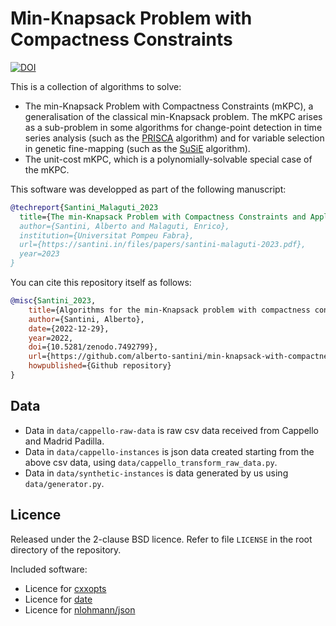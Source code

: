 # Min-Knapsack Problem with Compactness Constraints

[![DOI](https://zenodo.org/badge/DOI/10.5281/zenodo.7492799.svg)](https://doi.org/10.5281/zenodo.7492799)

This is a collection of algorithms to solve:

* The min-Knapsack Problem with Compactness Constraints (mKPC), a generalisation of the classical min-Knapsack problem. The mKPC arises as a sub-problem in some algorithms for change-point detection in time series analysis (such as the [PRISCA](https://github.com/lorenzocapp/prisca) algorithm) and for variable selection in genetic fine-mapping (such as the [SuSiE](https://stephenslab.github.io/susieR/) algorithm).
* The unit-cost mKPC, which is a polynomially-solvable special case of the mKPC.

This software was developped as part of the following manuscript:

```bib
@techreport{Santini_Malaguti_2023
  title={The min-Knapsack Problem with Compactness Constraints and Applications in Statistics},
  author={Santini, Alberto and Malaguti, Enrico},
  institution={Universitat Pompeu Fabra},
  url={https://santini.in/files/papers/santini-malaguti-2023.pdf},
  year=2023
}
```

You can cite this repository itself as follows:

```bib
@misc{Santini_2023,
    title={Algorithms for the min-Knapsack problem with compactness constraints},
    author={Santini, Alberto},
    date={2022-12-29},
    year=2022,
    doi={10.5281/zenodo.7492799},
    url={https://github.com/alberto-santini/min-knapsack-with-compactness},
    howpublished={Github repository}
}
```

## Data

* Data in `data/cappello-raw-data` is raw csv data received from Cappello and Madrid Padilla.
* Data in `data/cappello-instances` is json data created starting from the above csv data, using `data/cappello_transform_raw_data.py`.
* Data in `data/synthetic-instances` is data generated by us using `data/generator.py`.

## Licence

Released under the 2-clause BSD licence.
Refer to file `LICENSE` in the root directory of the repository.

Included software:

* Licence for [cxxopts](https://raw.githubusercontent.com/jarro2783/cxxopts/master/LICENSE)
* Licence for [date](https://raw.githubusercontent.com/HowardHinnant/date/master/LICENSE.txt)
* Licence for [nlohmann/json](https://raw.githubusercontent.com/nlohmann/json/develop/LICENSE.MIT)
